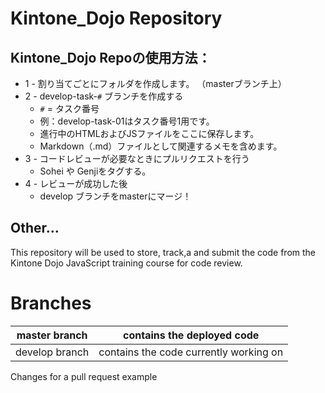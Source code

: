 # Kintone_Dojo Repository

## Kintone_Dojo Repoの使用方法：
* 1 - 割り当てごとにフォルダを作成します。 （masterブランチ上）
* 2 - develop-task-`#` ブランチを作成する
  * `#` = タスク番号
  * 例：develop-task-01はタスク番号1用です。
  * 進行中のHTMLおよびJSファイルをここに保存します。
  * Markdown（.md）ファイルとして関連するメモを含めます。
* 3 - コードレビューが必要なときにプルリクエストを行う 
  * Sohei や Genjiをタグする。
* 4 - レビューが成功した後
  * develop ブランチをmasterにマージ！

## Other...
This repository will be used to store, track,a and submit the code from the Kintone Dojo JavaScript training course for code review.

# Branches
| master branch | contains the deployed code |
| -- | -- |
| develop branch | contains the code currently working on |


Changes for a pull request example
